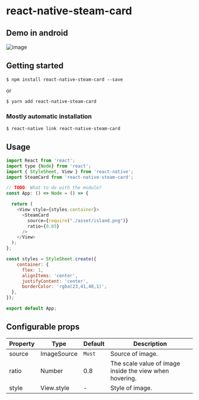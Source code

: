 
# react-native-steam-card

## Demo in android
![image](https://github.com/shangchen0531/poet-liyu/blob/master/image/steam2.gif)

## Getting started

`$ npm install react-native-steam-card --save`

or

`$ yarn add react-native-steam-card`

### Mostly automatic installation

`$ react-native link react-native-steam-card`

## Usage
```javascript
import React from 'react';
import type {Node} from 'react';
import { StyleSheet, View } from 'react-native';
import SteamCard from 'react-native-steam-card';

// TODO: What to do with the module?
const App: () => Node = () => {

  return (
    <View style={styles.container}>
      <SteamCard 
        source={require("./asset/island.png")}
        ratio={0.65}
      />
    </View>
  );
};

const styles = StyleSheet.create({
    container: {
      flex: 1,
      alignItems: 'center',
      justifyContent: 'center',
      borderColor: 'rgba(23,41,48,1)',
  },
});

export default App;
```

## Configurable props
|  Property  | Type  | Default | Description |
|  ----  |  ----  |  ----  |  ----  |
|  source  | ImageSource  | `Must`  | Source of image. |
|  ratio   | Number | 0.8 | The scale value of image inside the view when hovering. |
| style | View.style | - | Style of image. |